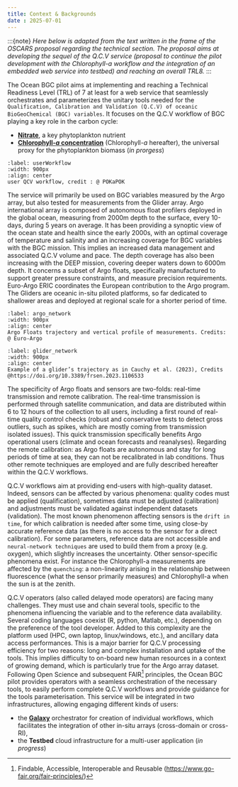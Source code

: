 ```yaml
---
title: Context & Backgrounds
date : 2025-07-01
---
```


:::{note}
*Here below is adapted from the text written in the frame of the OSCARS proposal regarding the technical section. The proposal aims at developing the sequel of the Q.C.V service (proposal to continue the pilot development with the Chlorophyll-a workflow and the integration of an embedded web service into testbed) and reaching an overall TRL8.*
:::

The Ocean BGC pilot aims at implementing and reaching a Technical Readiness Level (TRL) of 7 at least for a web service that seamlessly orchestrates and parameterizes the unitary tools needed for the `Qualification, Calibration and Validation (Q.C.V) of oceanic BioGeoChemical (BGC) variables`. It focuses on the Q.C.V workflow of BGC playing a key role in the carbon cycle:  
* **[Nitrate](https://biogeochemical-argo.org/measured-variables-nitrate.php)**, a key phytoplankton nutrient
* **[Chlorophyll-*a* concentration](https://biogeochemical-argo.org/measured-variables-chlorophyll-a.php)** (Chlorophyll-*a* hereafter), the universal proxy for the phytoplankton biomass (*in prorgess*)

```{figure}  ../../embedded-ressources/figures/S111_BGC-QCV-webPlatform_workflow_user-actions.png
:label: userWorkflow
:width: 900px
:align: center
user QCV workflow, credit : @ POKaPOK
```

The service will primarily be used on BGC variables measured by the Argo array, but also tested for measurements from the Glider array. Argo international array is composed of autonomous float profilers deployed in the global ocean, measuring from 2000m depth to the surface, every 10-days, during 5 years on average. It has been providing a synoptic view of the ocean state and health since the early 2000s, with an optimal coverage of temperature and salinity and an increasing coverage for BGC variables with the BGC mission. This implies an increased data management and associated Q.C.V volume and pace. The depth coverage has also been increasing with the DEEP mission, covering deeper waters down to 6000m depth. It concerns a subset of Argo floats, specifically manufactured to support greater pressure constraints, and measure precision requirements. Euro-Argo ERIC coordinates the European contribution to the Argo program. The Gliders are oceanic in-situ piloted platforms, so far dedicated to shallower areas and deployed at regional scale  for a shorter period of time.

```{figure}  ../../embedded-ressources/figures/S111-Argo.png
:label: argo_network
:width: 900px
:align: center
Argo Floats trajectory and vertical profile of measurements. Credits: @ Euro-Argo
```

```{figure}  ../../embedded-ressources/figures/S111_frsen-04-1106533-g002.jpg
:label: glider_network
:width: 900px
:align: center
Example of a glider’s trajectory as in Cauchy et al. (2023), Credits @https://doi.org/10.3389/frsen.2023.1106533
```

The specificity of Argo floats and sensors are two-folds: real-time transmission and remote calibration. The real-time transmission is performed through satellite communication, and data are distributed within 6 to 12 hours of the collection to all users, including a first round of real-time quality control checks (robust and conservative tests to detect gross outliers, such as spikes, which are mostly coming from transmission isolated issues). This quick transmission specifically benefits Argo operational users (climate and ocean forecasts and reanalyses). Regarding the remote calibration: as Argo floats are autonomous and stay for long periods of time at sea, they can not be recalibrated in lab conditions. Thus other remote techniques are employed and are fully described hereafter within the Q.C.V workflows.

Q.C.V workflows aim at providing end-users with high-quality dataset. Indeed, sensors can be affected by various phenomena: quality codes must be applied (qualification), sometimes data must be adjusted (calibration) and adjustments must be validated against independent datasets (validation). 
The most known phenomenon affecting sensors is the `drift in time`, for which calibration is needed after some time, using close-by accurate reference data (as there is no access to the sensor for a direct calibration). For some parameters, reference data are not accessible and `neural-network techniques` are used to build them from a proxy (e.g. oxygen), which slightly increases the uncertainty. Other sensor-specific phenomena exist. For instance the Chlorophyll-a measurements are affected by the `quenching`: a non-linearity arising in the relationship between fluorescence (what the sensor primarily measures) and Chlorophyll-a when the sun is at the zenith.

Q.C.V operators (also called delayed mode operators) are facing many challenges. They must use and chain several tools, specific to the phenomena influencing the variable and to the reference data availability. Several coding languages coexist (R, python, Matlab, etc.), depending on the preference of the tool developer. Added to this complexity are the platform used (HPC, own laptop, linux/windows, etc.), and ancillary data access performances. This is a major barrier for Q.C.V processing efficiency for two reasons: long and complex installation and uptake of the tools. This implies difficulty to on-board new human resources in a context of growing demand, which is particularly true for the Argo array dataset.
Following Open Science and subsequent FAIR[^myref] principles, the Ocean BGC pilot provides operators with a seamless orchestration of the necessary tools, to easily perform complete Q.C.V workflows and provide guidance for the tools parameterisation. This service will be integrated in two infrastructures, allowing engaging different kinds of users: 

[^myref]:Findable, Accessible, Interoperable and Reusable (https://www.go-fair.org/fair-principles/) 


* the **[Galaxy](https://earth-system.usegalaxy.eu/)** orchestrator for creation of individual workflows, which facilitates the integration of other in-situ arrays (cross-domain or cross-RI), 
* the **Testbed** cloud infrastructure for a multi-user application (*in progress*)

